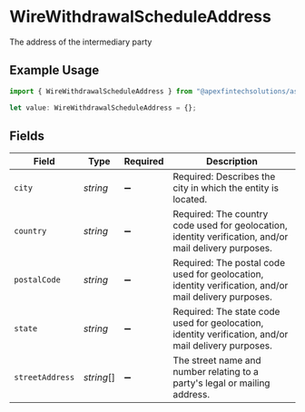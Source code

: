 # WireWithdrawalScheduleAddress

The address of the intermediary party

## Example Usage

```typescript
import { WireWithdrawalScheduleAddress } from "@apexfintechsolutions/ascend-sdk/models/components";

let value: WireWithdrawalScheduleAddress = {};
```

## Fields

| Field                                                                                                  | Type                                                                                                   | Required                                                                                               | Description                                                                                            |
| ------------------------------------------------------------------------------------------------------ | ------------------------------------------------------------------------------------------------------ | ------------------------------------------------------------------------------------------------------ | ------------------------------------------------------------------------------------------------------ |
| `city`                                                                                                 | *string*                                                                                               | :heavy_minus_sign:                                                                                     | Required: Describes the city in which the entity is located.                                           |
| `country`                                                                                              | *string*                                                                                               | :heavy_minus_sign:                                                                                     | Required: The country code used for geolocation, identity verification, and/or mail delivery purposes. |
| `postalCode`                                                                                           | *string*                                                                                               | :heavy_minus_sign:                                                                                     | Required: The postal code used for geolocation, identity verification, and/or mail delivery purposes.  |
| `state`                                                                                                | *string*                                                                                               | :heavy_minus_sign:                                                                                     | Required: The state code used for geolocation, identity verification, and/or mail delivery purposes.   |
| `streetAddress`                                                                                        | *string*[]                                                                                             | :heavy_minus_sign:                                                                                     | The street name and number relating to a party's legal or mailing address.                             |